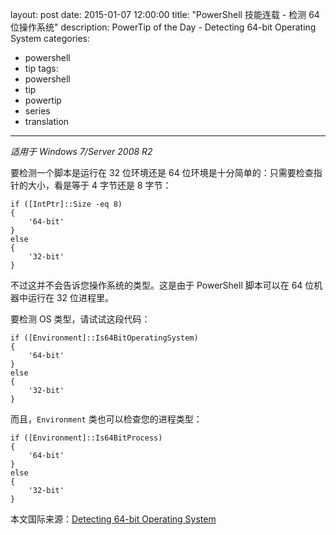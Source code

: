﻿layout: post
date: 2015-01-07 12:00:00
title: "PowerShell 技能连载 - 检测 64 位操作系统"
description: PowerTip of the Day - Detecting 64-bit Operating System
categories:
- powershell
- tip
tags:
- powershell
- tip
- powertip
- series
- translation
---
_适用于 Windows 7/Server 2008 R2_

要检测一个脚本是运行在 32 位环境还是 64 位环境是十分简单的：只需要检查指针的大小，看是等于 4 字节还是 8 字节：

    if ([IntPtr]::Size -eq 8)
    {
        '64-bit'
    }
    else
    {
        '32-bit'
    } 

不过这并不会告诉您操作系统的类型。这是由于 PowerShell 脚本可以在 64 位机器中运行在 32 位进程里。

要检测 OS 类型，请试试这段代码：

    if ([Environment]::Is64BitOperatingSystem)
    {
        '64-bit'
    }
    else
    {
        '32-bit'
    } 

而且，`Environment` 类也可以检查您的进程类型：

    if ([Environment]::Is64BitProcess)
    {
        '64-bit'
    }
    else
    {
        '32-bit'
    }

<!--more-->
本文国际来源：[Detecting 64-bit Operating System](http://powershell.com/cs/blogs/tips/archive/2015/01/07/detecting-64-bit-operating-system.aspx)
